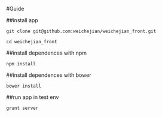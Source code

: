 #Guide


##install app

`git clone git@github.com:weichejian/weichejian_front.git`

`cd weichejian_front`

##install dependences with npm

`npm install `

##install  dependences with bower

`bower install`

##run app in test env

`grunt server`